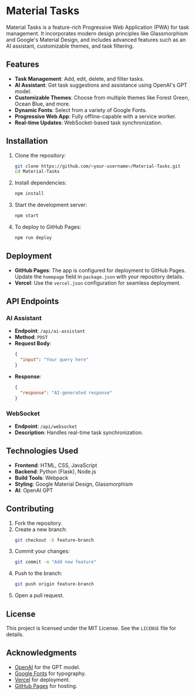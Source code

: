 # Material Tasks

Material Tasks is a feature-rich Progressive Web Application (PWA) for task management. It incorporates modern design principles like Glassmorphism and Google's Material Design, and includes advanced features such as an AI assistant, customizable themes, and task filtering.

## Features

- **Task Management**: Add, edit, delete, and filter tasks.
- **AI Assistant**: Get task suggestions and assistance using OpenAI's GPT model.
- **Customizable Themes**: Choose from multiple themes like Forest Green, Ocean Blue, and more.
- **Dynamic Fonts**: Select from a variety of Google Fonts.
- **Progressive Web App**: Fully offline-capable with a service worker.
- **Real-time Updates**: WebSocket-based task synchronization.

## Installation

1. Clone the repository:
   ```bash
   git clone https://github.com/<your-username>/Material-Tasks.git
   cd Material-Tasks
   ```

2. Install dependencies:
   ```bash
   npm install
   ```

3. Start the development server:
   ```bash
   npm start
   ```

4. To deploy to GitHub Pages:
   ```bash
   npm run deploy
   ```

## Deployment

- **GitHub Pages**: The app is configured for deployment to GitHub Pages. Update the `homepage` field in `package.json` with your repository details.
- **Vercel**: Use the `vercel.json` configuration for seamless deployment.

## API Endpoints

### AI Assistant
- **Endpoint**: `/api/ai-assistant`
- **Method**: `POST`
- **Request Body**:
  ```json
  {
    "input": "Your query here"
  }
  ```
- **Response**:
  ```json
  {
    "response": "AI-generated response"
  }
  ```

### WebSocket
- **Endpoint**: `/api/websocket`
- **Description**: Handles real-time task synchronization.

## Technologies Used

- **Frontend**: HTML, CSS, JavaScript
- **Backend**: Python (Flask), Node.js
- **Build Tools**: Webpack
- **Styling**: Google Material Design, Glassmorphism
- **AI**: OpenAI GPT

## Contributing

1. Fork the repository.
2. Create a new branch:
   ```bash
   git checkout -b feature-branch
   ```
3. Commit your changes:
   ```bash
   git commit -m "Add new feature"
   ```
4. Push to the branch:
   ```bash
   git push origin feature-branch
   ```
5. Open a pull request.

## License

This project is licensed under the MIT License. See the `LICENSE` file for details.

## Acknowledgments

- [OpenAI](https://openai.com) for the GPT model.
- [Google Fonts](https://fonts.google.com) for typography.
- [Vercel](https://vercel.com) for deployment.
- [GitHub Pages](https://pages.github.com) for hosting.
